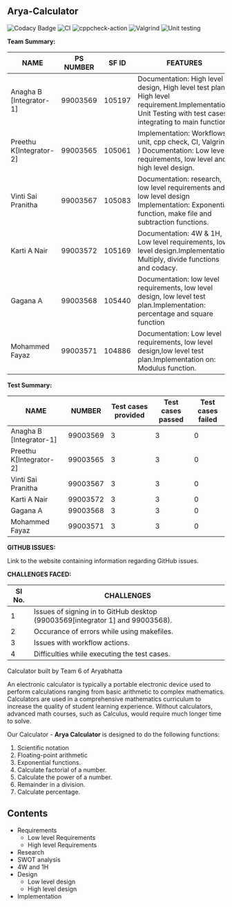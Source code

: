 ## Arya-Calculator

![Codacy Badge](https://api.codacy.com/project/badge/Grade/dd2f1fc1967541fca007282b55228bdb)
![CI](https://github.com/99003572/Arya-Calculator/workflows/CI/badge.svg)
![cppcheck-action](https://github.com/99003572/Arya-Calculator/workflows/cppcheck-action/badge.svg)
![Valgrind](https://github.com/99003572/Arya-Calculator/workflows/Valgrind/badge.svg)
![Unit testing](https://github.com/99003572/Arya-Calculator/workflows/Unit%20testing/badge.svg)


**Team Summary:**

| **NAME** | **PS NUMBER** | **SF ID** | **FEATURES** | **ISSUES RAISED** | **ISSUES RESOLVED** |
| --- | --- | --- | --- | --- | --- |
| Anagha B [Integrator-1] | 99003569 | 105197 | Documentation: High level design, High level test plan, High level requirement.Implementation: Unit Testing with test cases, integrating to main function. | 2 | 2 |
| Preethu K[Integrator-2] | 99003565 | 105061 | Implementation: Workflows ( unit, cpp check, CI, Valgrind )  Documentation: Low level requirements, low level and high level design. | 2 | 2 |
| Vinti Sai Pranitha | 99003567 | 105083 | Documentation: research, low level requirements and low level design Implementation: Exponential function, make file and subtraction functions. | 2 | 2 |
| Karti A Nair | 99003572 | 105169 | Documentation: 4W &amp; 1H, Low level requirements, low level design.Implementation: Multiply, divide functions and codacy. | 2 | 2 |
| Gagana A | 99003568 | 105440 | Documentation: low level requirements, low level design, low level test plan.Implementation: percentage and square function | 2 | 2 |
| Mohammed Fayaz | 99003571 | 104886 | Documentation: Low level requirements, low level design,low level test plan.Implementation on: Modulus function. | 2 | 2 |

**Test Summary:**

| **NAME** | **NUMBER** | **Test cases provided** | **Test cases passed** | **Test cases failed** |
| --- | --- | --- | --- | --- |
| Anagha B [Integrator-1] | 99003569 | 3 | 3 | 0 |
| Preethu K[Integrator-2] | 99003565 | 3 | 3 | 0 |
| Vinti Sai Pranitha | 99003567 | 3 | 3 | 0 |
| Karti A Nair | 99003572 | 3 | 3 | 0 |
| Gagana A | 99003568 | 3 | 3 | 0 |
| Mohammed Fayaz | 99003571 | 3 | 3 | 0 |

**GITHUB ISSUES:**

Link to the website containing information regarding GitHub issues.

**CHALLENGES FACED:**

| **Sl No.** | **CHALLENGES** |
| --- | --- |
| 1 | Issues of signing in to GitHub desktop (99003569[integrator 1] and 99003568). |
| 2 | Occurance of errors while using makefiles. |
| 3 | Issues with workflow actions. |
| 4 | Difficulties while executing the test cases. |

Calculator built by Team 6 of Aryabhatta

An electronic calculator is typically a portable electronic device used to perform calculations ranging from basic arithmetic to complex mathematics. Calculators are used in a comprehensive mathematics curriculum to increase the quality of student learning experience. Without calculators, advanced math courses, such as Calculus, would require much longer time to solve.

Our Calculator - **Arya Calculator** is designed to do the following functions:
1. Scientific notation
2. Floating-point arithmetic
3. Exponential functions.
4. Calculate factorial of a number.
5. Calculate the power of a number.
6. Remainder in a division.
7. Calculate percentage.

## Contents
* Requirements
  * Low level Requirements
  * High level Requirements
* Research
* SWOT analysis
* 4W and 1H
* Design
  * Low level design
  * High level design
* Implementation

  
  
